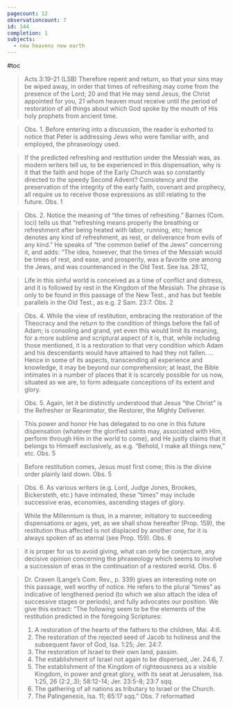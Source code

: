 ```yaml
---
pagecount: 12
observationcount: 7
id: 144
completion: 1
subjects:
  - new heavens new earth
---
```

#toc

>Acts 3:19-21 (LSB)
>Therefore repent and return, so that your sins may be wiped away, in order that times of refreshing may come from the presence of the Lord; 20 and that He may send Jesus, the Christ appointed for you, 21 whom heaven must receive until _the_ period of restoration of all things about which God spoke by the mouth of His holy prophets from ancient time.

>Obs. 1. Before entering into a discussion, the reader is exhorted to notice that Peter is addressing Jews who were familiar with, and employed, the phraseology used.

>If the predicted refreshing and restitution under the Messiah was, as modern writers tell us, to be experienced in this dispensation, why is it that the faith and hope of the Early Church was so constantly directed to the speedy Second Advent? Consistency and the preservation of the integrity of the early faith, covenant and prophecy, all require us to receive those expressions as still relating to the future.
>Obs. 1

>Obs. 2. Notice the meaning of “the times of refreshing.” Barnes (Com. loci) tells us that “refreshing means properly the breathing or refreshment after being heated with labor, running, etc; hence denotes any kind of refreshment, as rest, or deliverance from evils of any kind.” He speaks of “the common belief of the Jews” concerning it, and adds: “The idea, however, that the times of the Messiah would be times of rest, and ease, and prosperity, was a favorite one among the Jews, and was countenanced in the Old Test. See Isa. 28:12,

>Life in this sinful world is conceived as a time of conflict and distress, and it is followed by rest in the Kingdom of the Messiah. The phrase is only to be found in this passage of the New Test., and has but feeble parallels in the Old Test., as e.g. 2 Sam. 23:7.
>Obs. 2

>Obs. 4. While the view of restitution, embracing the restoration of the Theocracy and the return to the condition of things before the fall of Adam; is consoling and grand, yet even this would limit its meaning, for a more sublime and scriptural aspect of it is, that, while including those mentioned, it is a restoration to that very condition which Adam and his descendants would have attained to had they not fallen.
>...
>Hence in some of its aspects, transcending all experience and knowledge, it may be beyond our comprehension; at least, the Bible intimates in a number of places that it is scarcely possible for us now, situated as we are, to form adequate conceptions of its extent and glory.

>Obs. 5. Again, let it be distinctly understood that Jesus “the Christ” is the Refresher or Reanimator, the Restorer, the Mighty Deliverer.

>This power and honor He has delegated to no one in this future dispensation (whatever the glorified saints may, associated with Him, perform through Him in the world to come), and He justly claims that it belongs to Himself exclusively, as e.g. “Behold, I make all things new,” etc.
>Obs. 5

>Before restitution comes, Jesus must first come; this is the divine order plainly laid down.
>Obs. 5

>Obs. 6. As various writers (e.g. Lord, Judge Jones, Brookes, Bickersteth, etc.) have intimated, these “times” may include successive eras, economies, ascending stages of glory.

>While the Millennium is thus, in a manner, initiatory to succeeding dispensations or ages, yet, as we shall show hereafter (Prop. 159), the restitution thus affected is not displaced by another one, for it is always spoken of as eternal (see Prop. 159).
>Obs. 6

>it is proper for us to avoid giving, what can only be conjecture, any decisive opinion concerning the phraseology which seems to involve a succession of eras in the continuation of a restored world.
>Obs. 6

>Dr. Craven (Lange’s Com. Rev., p. 339) gives an interesting note on this passage, well worthy of notice. He refers to the plural “times” as indicative of lengthened period (to which we also attach the idea of successive stages or periods), and fully advocates our position. We give this extract: “The following seem to be the elements of the restitution predicted in the foregoing Scriptures: 
>1. A restoration of the hearts of the fathers to the children, Mai. 4:6. 
>2. The restoration of the rejected seed of Jacob to holiness and the subsequent favor of God, Isa. 1:25; Jer. 24:7. 
>3. The restoration of Israel to their own land, passim. 
>4. The establishment of Israel not again to be dispersed, Jer. 24:6, 7. 
>5. The establishment of the Kingdom of righteousness as a visible Kingdom, in power and great glory, with its seat at Jerusalem, Isa. 1:25, 26 (2:2,.3); 58:12-14; Jer. 23:5-8; 23:7 sqq. 
>6. The gathering of all nations as tributary to Israel or the Church. 
>7. The Palingenesis, Isa. 11; 65:17 sqq.”
>Obs. 7 reformatted




